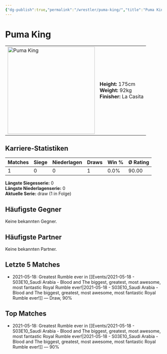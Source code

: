 ```yaml
---
{"dg-publish":true,"permalink":"/wrestler/puma-king/","title":"Puma King","tags":["wrestler"],"noteIcon":""}
---
```



# Puma King

<table>
        <tr>
        <td><img src="https://github.com/CptSpaulding1980/choke-slam-wrestling/releases/download/images/Puma_King.png" width="280" alt="Puma King"></td>
        <td>
        <b>Height:</b> 175cm<br>
        <b>Weight:</b> 92kg<br>
        <b>Finisher:</b> La Casita<br>
        </td>
        </tr>
        </table>
        

## Karriere-Statistiken

| Matches | Siege | Niederlagen | Draws | Win % | Ø Rating |
|---------|-------|-------------|-------|-------|-----------|
| 1 | 0 | 0 | 1 | 0.0% | 90.00 |

**Längste Siegesserie:** 0<br>**Längste Niederlagenserie:** 0<br>**Aktuelle Serie:** draw (1 in Folge)


## Häufigste Gegner
Keine bekannten Gegner.

## Häufigste Partner
Keine bekannten Partner.

## Letzte 5 Matches
- 2021-05-18: Greatest Rumble ever in [[Events/2021-05-18 - S03E10_Saudi Arabia - Blood and The biggest, greatest, most awesome, most fantastic Royal Rumble ever!\|2021-05-18 - S03E10_Saudi Arabia - Blood and The biggest, greatest, most awesome, most fantastic Royal Rumble ever!]] — Draw, 90%

## Top Matches
- 2021-05-18: Greatest Rumble ever in [[Events/2021-05-18 - S03E10_Saudi Arabia - Blood and The biggest, greatest, most awesome, most fantastic Royal Rumble ever!\|2021-05-18 - S03E10_Saudi Arabia - Blood and The biggest, greatest, most awesome, most fantastic Royal Rumble ever!]] — 90%
